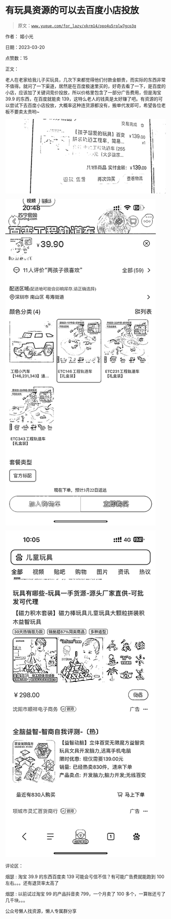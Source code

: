 # 有玩具资源的可以去百度小店投放

> 原文：[`www.yuque.com/for_lazy/xkrm14/opo4u5rolw7gcp3q`](https://www.yuque.com/for_lazy/xkrm14/opo4u5rolw7gcp3q)

作者： 姬小光

日期：2023-03-20

点赞数：15

正文：

老人在老家给我儿子买玩具，几次下来都觉得他们付款金额贵，而实际的东西非常不值得。就问了一下渠道，居然是在百度极速里买的，好奇去看了一下，是百度的小店，应该加了关键词竞价投放，所以价格里包含了一部分广告费用，但是淘宝 39.9 的东西，在百度就能卖 139，这特么老人的钱真是太好赚了吧。有资源的可以尝试下去百度小店投放，大概率这种连货源都没有，搬单代发即可，希望各位老板不要卖太贵哟~

![](img/7765cb1f1094803976f20ee5121214d5.png)  

![](img/ca3a220aadf662a5d695bff8134c6aa5.png)  

![](img/6f4a3c0fbb68fe9f3d045ca7f20ecf23.png)  

评论区：

烟瑟 : 淘宝 39.9 的东西百度卖 139 可能会亏信不信？有可能广告费就能跑到 100 左右。。。还有退货率太高了

烟瑟 : 以前试过淘宝 99 的产品抖音卖 799，一个月卖了 100 多个，一算账还亏了几千块。。。

公众号懒人找资源，懒人专属群分享

